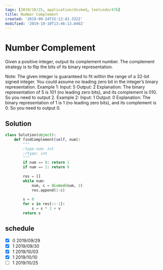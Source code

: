 ```yaml
---
tags: [2019/10/25, application/divmod, leetcode/476]
title: Number Complement
created: '2019-09-24T15:12:42.332Z'
modified: '2019-10-10T13:46:13.846Z'
---
```


# Number Complement

Given a positive integer, output its complement number. The complement strategy is to flip the bits of its binary representation.

Note:
The given integer is guaranteed to fit within the range of a 32-bit signed integer.
You could assume no leading zero bit in the integer’s binary representation.
Example 1:
Input: 5
Output: 2
Explanation: The binary representation of 5 is 101 (no leading zero bits), and its complement is 010. So you need to output 2.
Example 2:
Input: 1
Output: 0
Explanation: The binary representation of 1 is 1 (no leading zero bits), and its complement is 0. So you need to output 0.

## Solution

```python
class Solution(object):
    def findComplement(self, num):
        """
        :type num: int
        :rtype: int
        """
        if num == 0: return 1
        if num == 1: return 0
        
        res = []
        while num:
            num, c = divmod(num, 2)
            res.append(1-c)
        
        s = 0
        for v in res[::-1]:
            s = s * 2 + v
        return s
```

## schedule

* [x] 0 2019/09/29
* [x] 1 2019/09/30
* [x] 1 2019/10/03
* [x] 1 2019/10/10
* [ ] 1 2019/10/25
